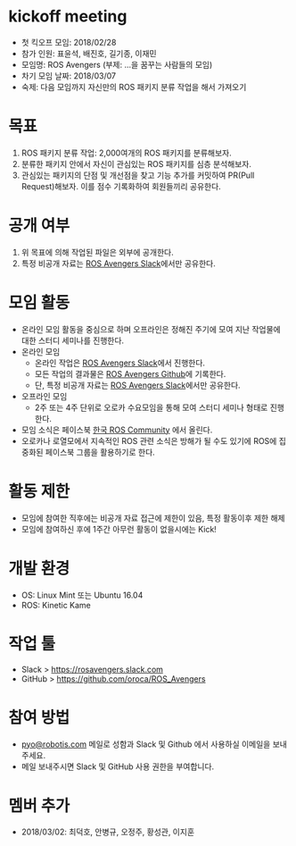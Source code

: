# kickoff meeting
- 첫 킥오프 모임: 2018/02/28
- 참가 인원: 표윤석, 배진호, 길기종, 이재민
- 모임명: ROS Avengers (부제: ...을 꿈꾸는 사람들의 모임)
- 차기 모임 날짜: 2018/03/07
- 숙제: 다음 모임까지 자신만의 ROS 패키지 분류 작업을 해서 가져오기

# 목표
1. ROS 패키지 분류 작업: 2,000여개의 ROS 패키지를 분류해보자.
1. 분류한 패키지 안에서 자신이 관심있는 ROS 패키지를 심층 분석해보자.
1. 관심있는 패키지의 단점 및 개선점을 찾고 기능 추가를 커밋하여 PR(Pull Request)해보자. 이를 점수 기록화하여 회원들끼리 공유한다.

# 공개 여부
1. 위 목표에 의해 작업된 파일은 외부에 공개한다.
1. 특정 비공개 자료는 [ROS Avengers Slack](https://rosavengers.slack.com)에서만 공유한다.

# 모임 활동
- 온라인 모임 활동을 중심으로 하며 오프라인은 정해진 주기에 모여 지난 작업물에 대한 스터디 세미나를 진행한다.
- 온라인 모임
  - 온라인 작업은 [ROS Avengers Slack](https://rosavengers.slack.com)에서 진행한다.
  - 모든 작업의 결과물은 [ROS Avengers Github](https://github.com/oroca/ROS_Avengers)에 기록한다.
  - 단, 특정 비공개 자료는 [ROS Avengers Slack](https://rosavengers.slack.com)에서만 공유한다.
- 오프라인 모임
  - 2주 또는 4주 단위로 오로카 수요모임을 통해 모여 스터디 세미나 형태로 진행한다. 
- 모임 소식은 페이스북 [한국 ROS Community](https://www.facebook.com/groups/427060150825583/) 에서 올린다.
- 오로카나 로열모에서 지속적인 ROS 관련 소식은 방해가 될 수도 있기에 ROS에 집중화된 페이스북 그룹을 활용하기로 한다.

# 활동 제한
- 모임에 참여한 직후에는 비공개 자료 접근에 제한이 있음, 특정 활동이후 제한 해제
- 모임에 참여하신 후에 1주간 아무런 활동이 없을시에는 Kick! 
 
# 개발 환경
- OS: Linux Mint 또는 Ubuntu 16.04
- ROS: Kinetic Kame

# 작업 툴
- Slack > https://rosavengers.slack.com
- GitHub > https://github.com/oroca/ROS_Avengers

# 참여 방법
- pyo@robotis.com 메일로 성함과 Slack 및 Github 에서 사용하실 이메일을 보내주세요.
- 메일 보내주시면 Slack 및 GitHub 사용 권한을 부여합니다.

# 멤버 추가
- 2018/03/02: 최덕호, 안병규, 오정주, 황성관, 이지훈